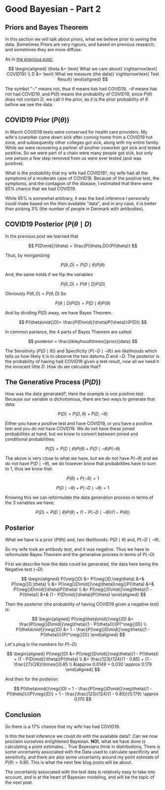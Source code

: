 # Good Bayesian - Part 2 

## Priors and Bayes Theorem

In this section we will talk about priors, what we believe prior to seeing the
data. Sometimes Priors are very rigours, and based on previous research,
and sometimes they are more diffuse.

As in [the previous post:](../../blog/good-bayesian-2/)

$$
\begin{aligned}
	\theta &= \text{ What we care about} \rightarrow\text{ COVID19} \\
	D      &= \text{ What we measure (the data)} \rightarrow\text{ Test Result}
\end{aligned}
$$

The symbol "$\neg$" means not, thus $\theta$ means has had COVID19,
$\neg\theta$ means has not had COVID19, and $P(\theta)$ means the probability
of COVID19, since $P(\theta)$ does not contain $D$, we call it the prior, as it
is the prior probability of $\theta$ before we see the data.

## COVID19 Prior ($P(\theta)$)
In March COVID19 tests were conserved for health care providers. My wife's
coworker came down sick after coming home from a COVID19 hot zone, and
subsequently other colleges got sick, along with my entire family. While we
were recovering a partner of another coworker got sick and tested positive. So
we were part of a chain were many people got sick, but only one person a few
step removed from us were ever tested (and was positive).

What is the probability that my wife had COVID19?, my wife
had all the symptoms of a moderate case of COVID19. Because of the positive
test, the symptoms, and the contagion of the disease, I estimated that there
were 85% chance that we had COVID19. 

While 85% is somewhat arbitrary, it was the best inference I personally could
make based on the then available "data", and in any case, it is better than
picking 3% (the number of people in Denmark with antibodies). 

<!-- The following is a mess -->

## COVID19 Posterior ($P(\theta\mid{}D$)
In the previous post we learned that

$$
P(D\mid{}\theta) = \frac{P(\theta,D)}{P(\theta)}
$$

Thus, by reorganizing

$$
P(\theta,D) = P(D\mid{}\theta)P(\theta) 
$$

And, the same holds if we flip the variables

$$
P(\theta,D) = P(\theta\mid{}D)P(D) 
$$

Obviously $P(\theta,D)=P(\theta,D)$ So

$$
P(\theta\mid{}D)P(D) = P(D\mid{}\theta)P(\theta)
$$

And by dividing $P(D)$ away, we have Bayes Theorem.

$$
P(\theta\mid{}D)= \frac{P(D\mid{}\theta)P(\theta)}{P(D)}
$$

In common parlance, the 4 parts of Bayes Theorem are called:

$$
posterior = \frac{likleyhood\times{}prior}{data}
$$

The Sensitivity ($P(D\mid{}\theta)$) and Specificity ($P(\neg{}D\mid{}\neg\theta)$) are
likelihoods which tells us how likely it is to observe the two datums $D$ and
$\neg{}D$. The posterior is the probability of having had COVID19 given a test
result, now all we need it the innocent little $D$. How do we calculate that?

## The Generative Process ($P(D)$)

How was the data generated?, Here the example is one positive test.
Because our variable is dichotomous, there are two
ways to generate that data:

$$
P(D) = P(D,\theta) + P(D,\neg\theta)
$$

Either you have a positive test and have COVID19, or you have a positive test
and you do not have COVID19. We do not have these joined probabilities at hand,
but we know to convert between joined and conditional probabilities:

$$
P(D) = P(D\mid{}\theta)P(\theta) + P(D\mid{}\neg\theta)P(\neg\theta)
$$

The above is very close to what we have, but we do not have $P(\neg\theta)$ and
we do not have $P(D\mid{}\neg\theta)$, we do however know that probabilities have to
sum to 1, thus we know that:

$$
P(\theta) + P(\neg\theta) = 1
$$

$$
P(D\mid{}\neg\theta) + P(\neg{}D\mid{}\neg\theta) = 1
$$

Knowing this we can reformulate the data generation process in terms of the 3 variables we have:

$$
P(D) = P(D\mid{}\theta)P(\theta) + (1 - P(\neg{}D\mid{}\neg\theta))(1 - P(\theta))
$$


## Posterior
What we have is a prior ($P(\theta)$) and, two likelihoods: $P(D\mid{}\theta)$ and,
$P(\neg{}D\mid{}\neg\theta)$.

So my wife took an antibody test, and it was negative. Thus we have to
reformulate Bayes Theorem and the generative process in terms of $P(\neg{}D)$

First we describe how the data could be generated, the data here being the
Negative test ($\neg{}D$):

$$
\begin{aligned}
    P(\neg{}D) &= P(\neg{}D,\neg\theta) &+& P(\neg{}D,\theta) \\
               &= P(\neg{}D\mid{}\neg\theta)\neg{}P(\theta) &+& P(\neg{}D\mid{}\theta)P(\theta) \\
               &= P(\neg{}D\mid{}\neg\theta)(1 - P(\theta)) &+& (1 - P(D\mid{}\theta))P(\theta) 
\end{aligned}
$$

Then the posterior (the probability of having COVID19 given a negative test) is:

$$
\begin{aligned}
    P(\neg\theta\mid{}\neg{}D) &= \frac{P(\neg{}D\mid{}\neg\theta)(1 - P(\theta))}{P(^\neg{}D)} \\
    P(\theta\mid{}\neg{}D) &= 1 - \frac{P(\neg{}D\mid{}\neg\theta)(1 - P(\theta))}{P(^\neg{}D)}
\end{aligned}
$$

Let's plug in the numbers for $P(\neg{}D)$

$$
\begin{aligned}
    P(\neg{}D) &= P(\neg{}D\mid{}\neg\theta)(1 - P(\theta)) + (1 - P(D\mid{}\theta))P(\theta) \\
            &= \frac{123}{124}(1 - 0.85) + (1 - \frac{27}{28})\times{}0.85 \\
            &\approx 0.0149 + 0.030 \approx 0.179
\end{aligned}
$$

And then for the posterior:

$$
P(\theta\mid{}\neg{}D) = 1 - \frac{P(\neg{}D\mid{}\neg\theta)(1 - P(\theta))}{P(\neg{}D)}
                       = 1 - \frac{\frac{123}{124}(1 - 0.85)}{0.179} \approx 0.170
$$

## Conclusion
So there is a 17% chance that my wife has had COVID19.

Is this the best inference we could do with the available
data?. Can we now proclaim ourselves enlightened Bayesian. **NO!**, what we
have done is calculating a point estimates... True Bayesians think in
distributions, There is some uncertainly associated with the Data used to
calculate specificity and sensitivity, and there are also some uncertainly
around my point estimate of $P(\theta)=0.85$. This is what the next few blog
posts will be about. 

The uncertainly associated with the test data is relatively easy to take into
account, and is at the heart of Bayesian modeling, and will be the topic of the
next post.
